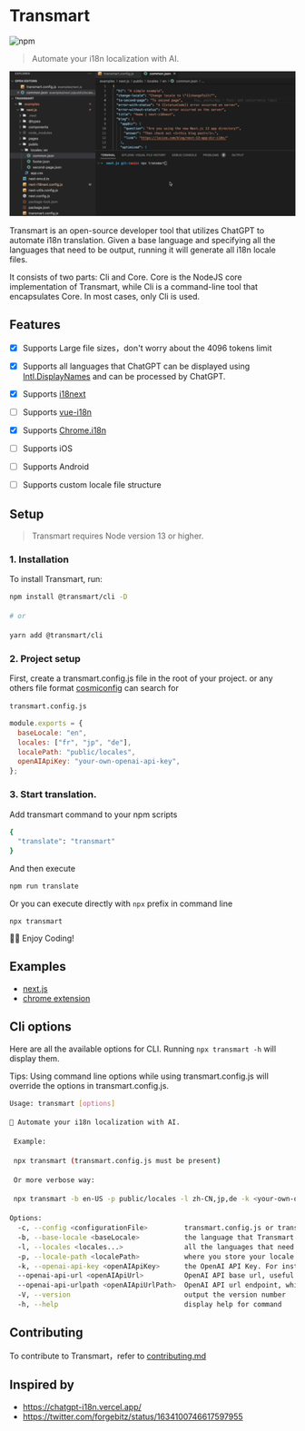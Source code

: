 # Transmart

![npm](https://img.shields.io/npm/v/@transmart/cli?style=flat-square)

> Automate your i18n localization with AI.

![alt](./screenshots/record.gif)


Transmart is an open-source developer tool that utilizes ChatGPT to automate i18n translation. Given a base language and specifying all the languages that need to be output, running it will generate all i18n locale files.

It consists of two parts: Cli and Core. Core is the NodeJS core implementation of Transmart, while Cli is a command-line tool that encapsulates Core. In most cases, only Cli is used.

## Features

- [x] Supports Large file sizes，don't worry about the 4096 tokens limit
- [x] Supports all languages that ChatGPT can be displayed using [Intl.DisplayNames](https://developer.mozilla.org/en-US/docs/Web/JavaScript/Reference/Global_Objects/Intl/DisplayNames/DisplayNames) and can be processed by ChatGPT.
- [x] Supports [i18next](https://www.i18next.com/)
- [ ] Supports [vue-i18n](https://kazupon.github.io/vue-i18n/)
- [x] Supports [Chrome.i18n](https://developer.chrome.com/docs/webstore/i18n/#choosing-locales-to-support)
- [ ] Supports iOS
- [ ] Supports Android
- [ ] Supports custom locale file structure



## Setup

> Transmart requires Node version 13 or higher.

### 1. Installation
To install Transmart, run:


```sh
npm install @transmart/cli -D

# or

yarn add @transmart/cli
```

### 2. Project setup

First, create a transmart.config.js file in the root of your project. or any others file format [cosmiconfig](https://www.npmjs.com/package/cosmiconfig?activeTab=readme) can search for

`transmart.config.js`

```js
module.exports = {
  baseLocale: "en",
  locales: ["fr", "jp", "de"],
  localePath: "public/locales",
  openAIApiKey: "your-own-openai-api-key",
};

```


### 3. Start translation.

Add transmart command to your npm scripts

```sh
{
  "translate": "transmart"
} 
```

And then execute

```sh
npm run translate
```

Or you can execute directly with `npx` prefix in command line

```
npx transmart
```

🎉🎉 Enjoy Coding! 


## Examples

- [next.js](./examples/next)
- [chrome extension](./examples/chrome-extension/)

## Cli options

Here are all the available options for CLI.  Running `npx transmart -h` will display them.

Tips: Using command line options while using transmart.config.js will override the options in transmart.config.js.

```sh
Usage: transmart [options]

🚀 Automate your i18n localization with AI.
  
 Example: 

 npx transmart (transmart.config.js must be present)
  
 Or more verbose way: 

 npx transmart -b en-US -p public/locales -l zh-CN,jp,de -k <your-own-openai-api-key>

Options:
  -c, --config <configurationFile>         transmart.config.js or transmartrc.json whatever config file format which cosmiconfig supports
  -b, --base-locale <baseLocale>           the language that Transmart will use as a reference to translate other target languages
  -l, --locales <locales...>               all the languages that need to be translated (including baseLocale which is also acceptable)
  -p, --locale-path <localePath>           where you store your locale files
  -k, --openai-api-key <openAIApiKey>      the OpenAI API Key. For instructions on how to obtain a key, please refer to: https://gptforwork.com/setup/how-to-create-openai-api-key
  --openai-api-url <openAIApiUrl>          OpenAI API base url, useful when using proxy
  --openai-api-urlpath <openAIApiUrlPath>  OpenAI API url endpoint, which is useful when using proxy
  -V, --version                            output the version number
  -h, --help                               display help for command
```




## Contributing

To contribute to Transmart，refer to [contributing.md](./CONTRIBUTING.md)



## Inspired by

- https://chatgpt-i18n.vercel.app/
- https://twitter.com/forgebitz/status/1634100746617597955
